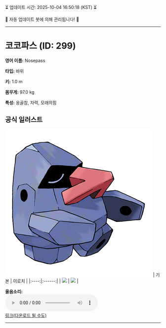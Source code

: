 
⏳ 업데이트 시간: 2025-10-04 16:50:18 (KST) ⏳

🤖 자동 업데이트 봇에 의해 관리됩니다! 🤖

---

# 코코파스 (ID: 299)
**영어 이름:** Nosepass

**타입:** 바위

**키:** 1.0 m

**몸무게:** 97.0 kg

**특성:** 옹골참, 자력, 모래의힘

## 공식 일러스트
![](https://raw.githubusercontent.com/PokeAPI/sprites/master/sprites/pokemon/other/official-artwork/299.png)
| 기본 | 이로치 |
|:----:|:------:|
| <img src="http://play.pokemonshowdown.com/sprites/ani/nosepass.gif" width="200"> | <img src="http://play.pokemonshowdown.com/sprites/ani-shiny/nosepass.gif" width="200"> |

**울음소리:**<br><audio controls src="https://raw.githubusercontent.com/PokeAPI/cries/main/cries/pokemon/latest/299.ogg"></audio><br> [링크(다운로드 될 수도)](https://raw.githubusercontent.com/PokeAPI/cries/main/cries/pokemon/latest/299.ogg)


---
